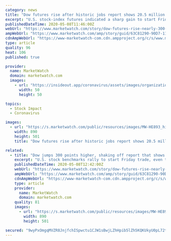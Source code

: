 ```yaml
---
category: news
title: "Dow futures rise after historic jobs report shows 20.5 million out work, unemployment rate hits 14.7% amid coronavirus"
excerpt: "U.S. stock-index futures indicated a sharp gain to start Friday trade, even though the Labor Department, showed that 20.5 million jobs were lost in"
publishedDateTime: 2020-05-08T11:46:00Z
webUrl: "https://www.marketwatch.com/story/dow-futures-rise-nearly-300-points-as-us-china-trade-reps-hold-call-investors-brace-for-jobs-report-2020-05-08?mod=internet-online-services"
ampWebUrl: "https://www.marketwatch.com/amp/story/guid/63C81290-90D7-11EA-9208-AF2E6FA5B5BC"
cdnAmpWebUrl: "https://www-marketwatch-com.cdn.ampproject.org/c/s/www.marketwatch.com/amp/story/guid/63C81290-90D7-11EA-9208-AF2E6FA5B5BC"
type: article
quality: 96
heat: 106
published: true

provider:
  name: MarketWatch
  domain: marketwatch.com
  images:
    - url: "https://insideout.app/coronavirus/assets/images/organizations/marketwatch.com-50x50.jpg"
      width: 50
      height: 50

topics:
  - Stock Impact
  - Coronavirus

images:
  - url: "https://s.marketwatch.com/public/resources/images/MW-HE893_hiring_ZH_20190301135041.jpg"
    width: 890
    height: 501
    title: "Dow futures rise after historic jobs report shows 20.5 million out work, unemployment rate hits 14.7% amid coronavirus"

related:
  - title: "Dow jumps 300 points higher, shaking off report that shows the worst U.S. unemployment rate since the Great Depression"
    excerpt: "U.S. stock benchmarks rally to start Friday trade, even though Labor Department data showed that 20.5 million jobs were lost in April, with the"
    publishedDateTime: 2020-05-08T12:42:00Z
    webUrl: "https://www.marketwatch.com/story/dow-futures-rise-nearly-300-points-as-us-china-trade-reps-hold-call-investors-brace-for-jobs-report-2020-05-08?mod=entertainment"
    ampWebUrl: "https://www.marketwatch.com/amp/story/guid/63C81290-90D7-11EA-9208-AF2E6FA5B5BC"
    cdnAmpWebUrl: "https://www-marketwatch-com.cdn.ampproject.org/c/s/www.marketwatch.com/amp/story/guid/63C81290-90D7-11EA-9208-AF2E6FA5B5BC"
    type: article
    provider:
      name: MarketWatch
      domain: marketwatch.com
    quality: 81
    images:
      - url: "https://s.marketwatch.com/public/resources/images/MW-HE893_hiring_ZH_20190301135041.jpg"
        width: 890
        height: 501

secured: "9wyPxOmgqMVZR8JnjfchISpwctu1CJW1sBwjLZhHpib5lZh5KQKUkyU0pL72tnpMv2B5Gmk3LBxySnpGhqwJ1L8tGSPXnerjwuk6FQ2l08BAaubr8FfTyxlKpNKPqO8XRVUC2C9AqkhnOLWBBUZfBSDNRQql/d6YXB1NaY+UlQsCdPhvKmAhjCJIqhrgYQWC37Rabv6K/AFJva7N17bCCYAd5i3GZhhOrEqj0DJCJKdq/+UahpdeGxe96whStadDVmBxlQ01tXgHMfwu2gIyo+zfUF/R0tRR5tD6zM5hoqdPZ4CgZAHs+tTIJ7TDIRtheNlJciurJrjkYSP/AokKvF0vbL0wf2ogOc3JCjNqBZ0EzpHhjVgVmQPhXPXV/uTtt5w/4Vri2BCSK7ozuaWMCQ+xOVzkt9AMD2cnVw8oR6xJ83QMNKxgabrQRIsLVEFxMOdrWB09HkDQrXjvF5v+HfhfgnCR8+azo9n7I20qs50=;BLMF6a4dUoCiyyMyG++YTA=="
---
```



